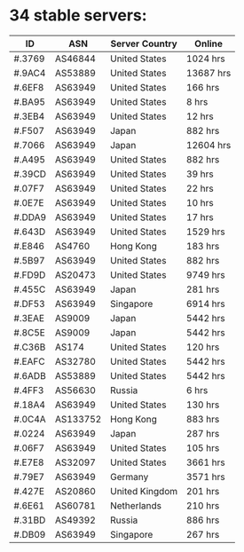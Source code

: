 # 34 stable servers:

| ID | ASN | Server Country | Online |
| ------ | ------ | ------ | ------ |
| #.3769 | AS46844 | United States | 1024 hrs |
| #.9AC4 | AS53889 | United States | 13687 hrs |
| #.6EF8 | AS63949 | United States | 166 hrs |
| #.BA95 | AS63949 | United States | 8 hrs |
| #.3EB4 | AS63949 | United States | 12 hrs |
| #.F507 | AS63949 | Japan | 882 hrs |
| #.7066 | AS63949 | Japan | 12604 hrs |
| #.A495 | AS63949 | United States | 882 hrs |
| #.39CD | AS63949 | United States | 39 hrs |
| #.07F7 | AS63949 | United States | 22 hrs |
| #.0E7E | AS63949 | United States | 10 hrs |
| #.DDA9 | AS63949 | United States | 17 hrs |
| #.643D | AS63949 | United States | 1529 hrs |
| #.E846 | AS4760 | Hong Kong | 183 hrs |
| #.5B97 | AS63949 | United States | 882 hrs |
| #.FD9D | AS20473 | United States | 9749 hrs |
| #.455C | AS63949 | Japan | 281 hrs |
| #.DF53 | AS63949 | Singapore | 6914 hrs |
| #.3EAE | AS9009 | Japan | 5442 hrs |
| #.8C5E | AS9009 | Japan | 5442 hrs |
| #.C36B | AS174 | United States | 120 hrs |
| #.EAFC | AS32780 | United States | 5442 hrs |
| #.6ADB | AS53889 | United States | 5442 hrs |
| #.4FF3 | AS56630 | Russia | 6 hrs |
| #.18A4 | AS63949 | United States | 130 hrs |
| #.0C4A | AS133752 | Hong Kong | 883 hrs |
| #.0224 | AS63949 | Japan | 287 hrs |
| #.06F7 | AS63949 | United States | 105 hrs |
| #.E7E8 | AS32097 | United States | 3661 hrs |
| #.79E7 | AS63949 | Germany | 3571 hrs |
| #.427E | AS20860 | United Kingdom | 201 hrs |
| #.6E61 | AS60781 | Netherlands | 210 hrs |
| #.31BD | AS49392 | Russia | 886 hrs |
| #.DB09 | AS63949 | Singapore | 267 hrs |

